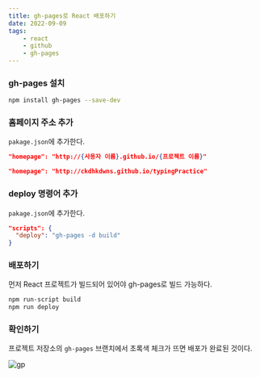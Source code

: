 ```yaml
---
title: gh-pages로 React 배포하기
date: 2022-09-09
tags: 
    - react
    - github
    - gh-pages
---
```



### gh-pages 설치
```bash
npm install gh-pages --save-dev
```
### 홈페이지 주소 추가
`pakage.json`에 추가한다.
```json
"homepage": "http://{사용자 이름}.github.io/{프로젝트 이름}"

"homepage": "http://ckdhkdwns.github.io/typingPractice"
```
### deploy 명령어 추가
`pakage.json`에 추가한다.
```json
"scripts": {
  "deploy": "gh-pages -d build"
}
```
### 배포하기
먼저 React 프로젝트가 빌드되어 있어야 gh-pages로 빌드 가능하다.
```bash
npm run-script build
npm run deploy
```

### 확인하기
프로젝트 저장소의 `gh-pages` 브랜치에서 초록색 체크가 뜨면 배포가 완료된 것이다.

![gp](https://user-images.githubusercontent.com/66898263/189485906-7e2666d5-7ae4-48f7-8ecf-44f761b7fd80.png)
